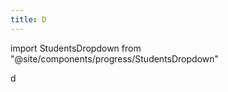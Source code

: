 ```yaml
---
title: D
---
```

import StudentsDropdown from "@site/components/progress/StudentsDropdown"

<StudentsDropdown/>

d